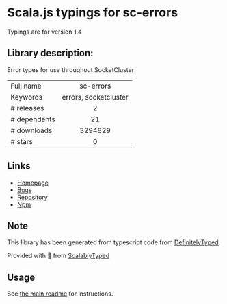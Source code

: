 
# Scala.js typings for sc-errors

Typings are for version 1.4

## Library description:
Error types for use throughout SocketCluster

|                    |                 |
| ------------------ | :-------------: |
| Full name          | sc-errors |
| Keywords           | errors, socketcluster |
| # releases         | 2 |
| # dependents       | 21 |
| # downloads        | 3294829 |
| # stars            | 0 |

## Links
- [Homepage](https://github.com/SocketCluster/sc-errors)
- [Bugs](https://github.com/SocketCluster/sc-errors/issues)
- [Repository](https://github.com/SocketCluster/sc-errors)
- [Npm](https://www.npmjs.com/package/sc-errors)
    


## Note
This library has been generated from typescript code from [DefinitelyTyped](https://definitelytyped.org).

Provided with :purple_heart: from [ScalablyTyped](https://github.com/oyvindberg/ScalablyTyped)

## Usage
See [the main readme](../../readme.md) for instructions.


